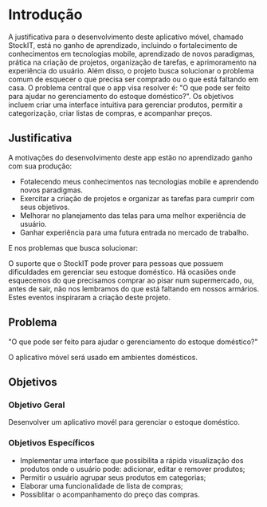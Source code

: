 # Introdução
A justificativa para o desenvolvimento deste aplicativo móvel, chamado StockIT, está no ganho de aprendizado, incluindo o fortalecimento de conhecimentos em tecnologias mobile, aprendizado de novos paradigmas, prática na criação de projetos, organização de tarefas, e aprimoramento na experiência do usuário. Além disso, o projeto busca solucionar o problema comum de esquecer o que precisa ser comprado ou o que está faltando em casa. O problema central que o app visa resolver é: "O que pode ser feito para ajudar no gerenciamento do estoque doméstico?". Os objetivos incluem criar uma interface intuitiva para gerenciar produtos, permitir a categorização, criar listas de compras, e acompanhar preços.

## Justificativa

A motivações do desenvolvimento deste app estão no aprendizado ganho com sua produção: 

- Fotalecendo meus conhecimentos nas tecnologias mobile e aprendendo novos paradigmas. 
- Exercitar a criação de projetos e organizar as tarefas para cumprir com seus objetivos.
- Melhorar no planejamento das telas para uma melhor experiência de usuário.
- Ganhar experiência para uma futura entrada no mercado de trabalho. 

E nos problemas que busca solucionar:

O suporte que o StockIT pode prover para pessoas que possuem dificuldades em gerenciar seu estoque doméstico. Há ocasiões onde esquecemos do que precisamos comprar ao pisar num supermercado, ou, antes de sair, não nos lembramos do que está faltando em nossos armários. Estes eventos inspiraram a criação deste projeto.

## Problema

"O que pode ser feito para ajudar o gerenciamento do estoque doméstico?"

O aplicativo móvel será usado em ambientes domésticos.

## Objetivos
### Objetivo Geral

Desenvolver um aplicativo movél para gerenciar o estoque doméstico.

### Objetivos Específicos
- Implementar uma interface que possibilita a rápida visualização dos produtos onde o usuário pode: adicionar, editar e remover produtos;
- Permitir o usuário agrupar seus produtos em categorias;
- Elaborar uma funcionalidade de lista de compras;
- Possiblitar o acompanhamento do preço das compras.

